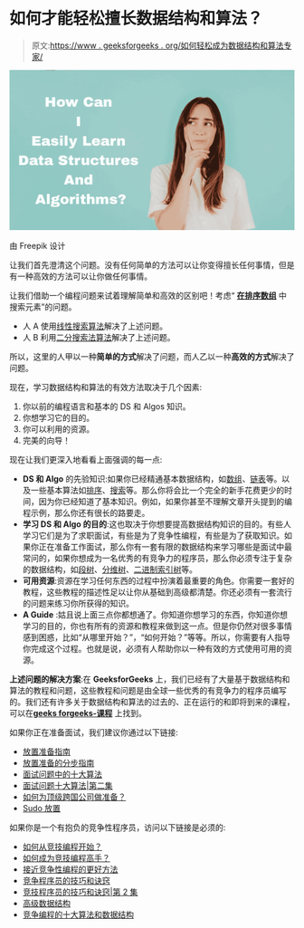 # 如何才能轻松擅长数据结构和算法？

> 原文:[https://www . geeksforgeeks . org/如何轻松成为数据结构和算法专家/](https://www.geeksforgeeks.org/how-can-one-become-good-at-data-structures-and-algorithms-easily/)

![](img/031a30e20e88ab336bcf5565a3b15d4a.png)

由 Freepik 设计

让我们首先澄清这个问题。没有任何简单的方法可以让你变得擅长任何事情，但是有一种高效的方法可以让你做任何事情。

让我们借助一个编程问题来试着理解简单和高效的区别吧！考虑“ [**在排序数组**](https://www.geeksforgeeks.org/search-insert-and-delete-in-a-sorted-array/) 中搜索元素”的问题。

*   人 A 使用[线性搜索算法](https://www.geeksforgeeks.org/linear-search/)解决了上述问题。
*   人 B 利用[二分搜索法算法](https://www.geeksforgeeks.org/binary-search/)解决了上述问题。

所以，这里的人甲以一种**简单的方式**解决了问题，而人乙以一种**高效的方式**解决了问题。

现在，学习数据结构和算法的有效方法取决于几个因素:

1.  你以前的编程语言和基本的 DS 和 Algos 知识。
2.  你想学习它的目的。
3.  你可以利用的资源。
4.  完美的向导！

现在让我们更深入地看看上面强调的每一点:

*   **DS 和 Algo** 的先验知识:如果你已经精通基本数据结构，如[数组](https://www.geeksforgeeks.org/array-data-structure/)、[链表](https://www.geeksforgeeks.org/data-structures/linked-list/)等。以及一些基本算法如[排序](https://www.geeksforgeeks.org/sorting-algorithms/)、[搜索](https://www.geeksforgeeks.org/searching-algorithms/)等。那么你将会比一个完全的新手花费更少的时间，因为你已经知道了基本知识。例如，如果你甚至不理解文章开头提到的编程示例，那么你还有很长的路要走。
*   **学习 DS 和 Algo 的目的**:这也取决于你想要提高数据结构知识的目的。有些人学习它们是为了求职面试，有些是为了竞争性编程，有些是为了获取知识。如果你正在准备工作面试，那么你有一套有限的数据结构来学习哪些是面试中最常问的，如果你想成为一名优秀的有竞争力的程序员，那么你必须专注于复杂的数据结构，如[段树](https://www.geeksforgeeks.org/segment-tree-set-1-sum-of-given-range/)、[分维树](https://www.geeksforgeeks.org/binary-indexed-tree-or-fenwick-tree-2/)、[二进制索引树](https://www.geeksforgeeks.org/binary-indexed-tree-or-fenwick-tree-2/)等。
*   **可用资源**:资源在学习任何东西的过程中扮演着最重要的角色。你需要一套好的教程，这些教程的描述性足以让你从基础到高级都清楚。你还必须有一套流行的问题来练习你所获得的知识。
*   **A Guide** :姑且说上面三点你都想通了。你知道你想学习的东西，你知道你想学习的目的，你也有所有的资源和教程来做到这一点。但是你仍然对很多事情感到困惑，比如“从哪里开始？”，“如何开始？”等等。所以，你需要有人指导你完成这个过程。也就是说，必须有人帮助你以一种有效的方式使用可用的资源。

**上述问题的解决方案**:在 **GeeksforGeeks** 上，我们已经有了大量基于数据结构和算法的教程和问题，这些教程和问题是由全球一些优秀的有竞争力的程序员编写的。我们还有许多关于数据结构和算法的过去的、正在运行的和即将到来的课程，可以在[**geeks forgeeks-课程**](https://practice.geeksforgeeks.org/courses/) 上找到。

如果你正在准备面试，我们建议你通过以下链接:

*   [放置准备指南](https://www.geeksforgeeks.org/placement-preparation-guide/)
*   [放置准备的分步指南](https://www.geeksforgeeks.org/a-complete-step-by-step-guide-for-placement-preparation-by-geeksforgeeks/)
*   [面试问题中的十大算法](https://www.geeksforgeeks.org/top-10-algorithms-in-interview-questions/)
*   [面试问题十大算法|第二集](https://www.geeksforgeeks.org/top-10-algorithms-in-interview-questions-set-2/)
*   [如何为顶级跨国公司做准备？](https://www.geeksforgeeks.org/prepare-top-mncs/)
*   [Sudo 放置](https://practice.geeksforgeeks.org/batch/Sudo%20Placement)

如果你是一个有抱负的竞争性程序员，访问以下链接是必须的:

*   [如何从竞技编程开始？](https://www.geeksforgeeks.org/how-to-begin-with-competitive-programming/)
*   [如何成为竞技编程高手？](https://www.geeksforgeeks.org/how-to-become-a-master-in-competitive-programming/)
*   [接近竞争性编程的更好方法](https://www.geeksforgeeks.org/overcoming-common-problems-in-competitive-programming/)
*   [竞争程序员的技巧和诀窍](https://www.geeksforgeeks.org/tips-and-tricks-for-competitive-programmers-set-1-for-beginners/)
*   [竞技程序员的技巧和诀窍|第 2 集](https://www.geeksforgeeks.org/tips-and-tricks-for-competitive-programmers-set-2-which-language-should-be-used-for-competitive-programming/)
*   [高级数据结构](https://www.geeksforgeeks.org/advanced-data-structures/)
*   [竞争编程的十大算法和数据结构](https://www.geeksforgeeks.org/top-algorithms-and-data-structures-for-competitive-programming/)